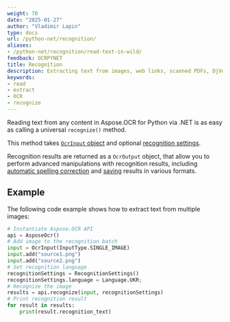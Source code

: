 ```yaml
---
weight: 70
date: "2025-01-27"
author: "Vladimir Lapin"
type: docs
url: /python-net/recognition/
aliases:
- /python-net/recognition/read-text-in-wild/
feedback: OCRPYNET
title: Recognition
description: Extracting text from images, web links, scanned PDFs, DjVu files, folders, archives and other content.
keywords:
- read
- extract
- OCR
- recognize
---
```


Reading text from any content in Aspose.OCR for Python via .NET is as easy as calling a universal `recognize()` method.

This method takes [`OcrInput` object](/ocr/python-net/ocrinput/) and optional [recognition settings](/ocr/python-net/recognition-settings-common/).

Recognition results are returned as a `OcrOutput` object, that allow you to perform advanced manipulations with recognition results, including [automatic spelling correction](/ocr/python-net/spelling/) and [saving](/ocr/python-net/save/) results in various formats.

## Example

The following code example shows how to extract text from multiple images:

```python
# Instantiate Aspose.OCR API
api = AsposeOcr()
# Add image to the recognition batch
input = OcrInput(InputType.SINGLE_IMAGE)
input.add("source1.png")
input.add("source2.png")
# Set recognition language
recognitionSettings = RecognitionSettings()
recognitionSettings.language = Language.UKR;
# Recognize the image
results = api.recognize(input, recognitionSettings)
# Print recognition result
for result in results:
    print(result.recognition_text)
```
